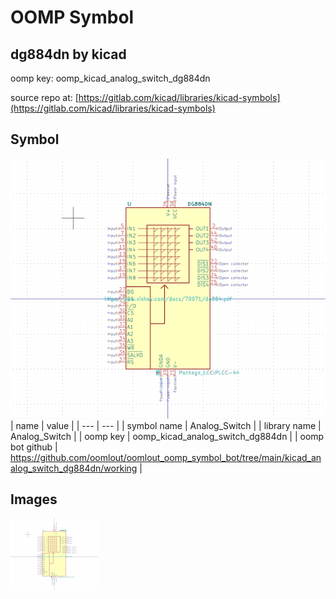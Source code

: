 # OOMP Symbol  
## dg884dn  by kicad  
  
oomp key: oomp_kicad_analog_switch_dg884dn  
  
source repo at: [https://gitlab.com/kicad/libraries/kicad-symbols](https://gitlab.com/kicad/libraries/kicad-symbols)  
## Symbol  
  
[![working.png](working_600.png)](working.png)  
| name | value | 
| --- | --- | 
| symbol name | Analog_Switch | 
| library name | Analog_Switch | 
| oomp key | oomp_kicad_analog_switch_dg884dn | 
| oomp bot github | https://github.com/oomlout/oomlout_oomp_symbol_bot/tree/main/kicad_analog_switch_dg884dn/working | 
## Images  
  
[![working.png](working_140.png)](working.png)  
